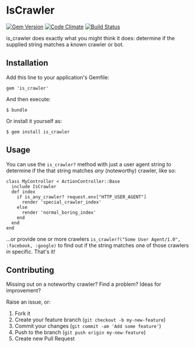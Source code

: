 # IsCrawler
[![Gem Version](https://badge.fury.io/rb/is_crawler.png)](http://badge.fury.io/rb/is_crawler) [![Code Climate](https://codeclimate.com/github/ccashwell/is_crawler.png)](https://codeclimate.com/github/ccashwell/is_crawler) [![Build Status](https://travis-ci.org/ccashwell/is_crawler.png?branch=master)](https://travis-ci.org/ccashwell/is_crawler)

is\_crawler does exactly what you might think it does: determine if the supplied string matches a known crawler or bot.

## Installation

Add this line to your application's Gemfile:

    gem 'is_crawler'

And then execute:

    $ bundle

Or install it yourself as:

    $ gem install is_crawler

## Usage

You can use the `is_crawler?` method with just a user agent string to determine if the that string matches *any* (noteworthy) crawler, like so:

    class MyController < ActionController::Base
      include IsCrawler
      def index
        if is_any_crawler? request.env["HTTP_USER_AGENT"]
          render 'special_crawler_index'
        else
          render 'normal_boring_index'
        end
      end
    end

...or provide one or more crawlers `is_crawler?("Some User Agent/1.0", :facebook, :google)` to find out if the string matches one of those crawlers in specific. That's it!

## Contributing

Missing out on a noteworthy crawler? Find a problem? Ideas for improvement?

Raise an issue, or:

1. Fork it
2. Create your feature branch (`git checkout -b my-new-feature`)
3. Commit your changes (`git commit -am 'Add some feature'`)
4. Push to the branch (`git push origin my-new-feature`)
5. Create new Pull Request
